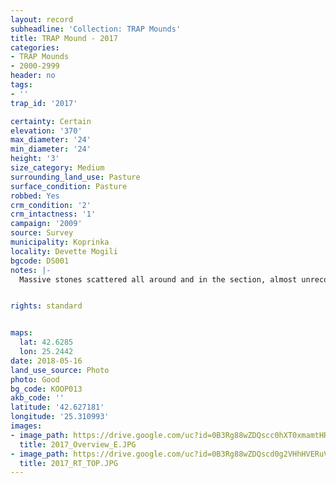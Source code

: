 ```yaml
---
layout: record
subheadline: 'Collection: TRAP Mounds'
title: TRAP Mound - 2017
categories:
- TRAP Mounds
- 2000-2999
header: no
tags:
- ''
trap_id: '2017'

certainty: Certain
elevation: '370'
max_diameter: '24'
min_diameter: '24'
height: '3'
size_category: Medium
surrounding_land_use: Pasture
surface_condition: Pasture
robbed: Yes
crm_condition: '2'
crm_intactness: '1'
campaign: '2009'
source: Survey
municipality: Koprinka
locality: Devette Mogili
bgcode: DS001
notes: |-
  Massive stones scattered all around and in the section, almost unrecognizable (vegetation).


rights: standard


maps:
  lat: 42.6285
  lon: 25.2442
date: 2018-05-16
land_use_source: Photo
photo: Good
bg_code: KOOP013
akb_code: ''
latitude: '42.627181'
longitude: '25.310993'
images:
- image_path: https://drive.google.com/uc?id=0B3Rg88wZDQscc0hXT0xmamtHR0U
  title: 2017_Overview_E.JPG
- image_path: https://drive.google.com/uc?id=0B3Rg88wZDQscd0g2VHhHVERuVGM
  title: 2017_RT_TOP.JPG
---
```

